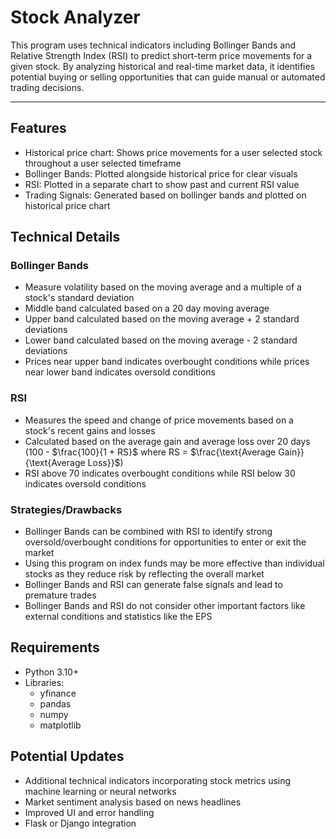 # Stock Analyzer
This program uses technical indicators including Bollinger Bands and Relative Strength Index (RSI) to predict short-term price movements for a given stock.
By analyzing historical and real-time market data, it identifies potential buying or selling opportunities that can guide manual or automated trading decisions.

---
## Features
- Historical price chart: Shows price movements for a user selected stock throughout a user selected timeframe
- Bollinger Bands: Plotted alongside historical price for clear visuals
- RSI: Plotted in a separate chart to show past and current RSI value
- Trading Signals: Generated based on bollinger bands and plotted on historical price chart

## Technical Details
### Bollinger Bands
- Measure volatility based on the moving average and a multiple of a stock's standard deviation
- Middle band calculated based on a 20 day moving average
- Upper band calculated based on the moving average + 2 standard deviations
- Lower band calculated based on the moving average - 2 standard deviations
- Prices near upper band indicates overbought conditions while prices near lower band indicates oversold conditions

### RSI
- Measures the speed and change of price movements based on a stock's recent gains and losses
- Calculated based on the average gain and average loss over 20 days (100 - $\frac{100}{1 + RS}$ where RS = $\frac{\text{Average Gain}}{\text{Average Loss}}$)
- RSI above 70 indicates overbought conditions while RSI below 30 indicates oversold conditions

### Strategies/Drawbacks
- Bollinger Bands can be combined with RSI to identify strong oversold/overbought conditions for opportunities to enter or exit the market
- Using this program on index funds may be more effective than individual stocks as they reduce risk by reflecting the overall market
- Bollinger Bands and RSI can generate false signals and lead to premature trades
- Bollinger Bands and RSI do not consider other important factors like external conditions and statistics like the EPS

## Requirements
- Python 3.10+
- Libraries:
  - yfinance
  - pandas
  - numpy
  - matplotlib

## Potential Updates
- Additional technical indicators incorporating stock metrics using machine learning or neural networks
- Market sentiment analysis based on news headlines
- Improved UI and error handling
- Flask or Django integration
